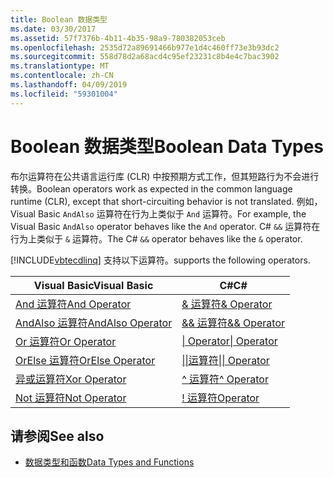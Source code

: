 ```yaml
---
title: Boolean 数据类型
ms.date: 03/30/2017
ms.assetid: 57f7376b-4b11-4b35-98a9-780382053ceb
ms.openlocfilehash: 2535d72a89691466b977e1d4c460ff73e3b93dc2
ms.sourcegitcommit: 558d78d2a68acd4c95ef23231c8b4e4c7bac3902
ms.translationtype: MT
ms.contentlocale: zh-CN
ms.lasthandoff: 04/09/2019
ms.locfileid: "59301004"
---
```

# <a name="boolean-data-types"></a><span data-ttu-id="9f1b5-102">Boolean 数据类型</span><span class="sxs-lookup"><span data-stu-id="9f1b5-102">Boolean Data Types</span></span>
<span data-ttu-id="9f1b5-103">布尔运算符在公共语言运行库 (CLR) 中按预期方式工作，但其短路行为不会进行转换。</span><span class="sxs-lookup"><span data-stu-id="9f1b5-103">Boolean operators work as expected in the common language runtime (CLR), except that short-circuiting behavior is not translated.</span></span> <span data-ttu-id="9f1b5-104">例如，Visual Basic `AndAlso` 运算符在行为上类似于 `And` 运算符。</span><span class="sxs-lookup"><span data-stu-id="9f1b5-104">For example, the Visual Basic `AndAlso` operator behaves like the `And` operator.</span></span> <span data-ttu-id="9f1b5-105">C# `&&` 运算符在行为上类似于 `&` 运算符。</span><span class="sxs-lookup"><span data-stu-id="9f1b5-105">The C# `&&` operator behaves like the `&` operator.</span></span>  
  
 [!INCLUDE[vbtecdlinq](../../../../../../includes/vbtecdlinq-md.md)] <span data-ttu-id="9f1b5-106">支持以下运算符。</span><span class="sxs-lookup"><span data-stu-id="9f1b5-106">supports the following operators.</span></span>  
  
|<span data-ttu-id="9f1b5-107">Visual Basic</span><span class="sxs-lookup"><span data-stu-id="9f1b5-107">Visual Basic</span></span>|<span data-ttu-id="9f1b5-108">C#</span><span class="sxs-lookup"><span data-stu-id="9f1b5-108">C#</span></span>|  
|------------------|---------|  
|[<span data-ttu-id="9f1b5-109">And 运算符</span><span class="sxs-lookup"><span data-stu-id="9f1b5-109">And Operator</span></span>](~/docs/visual-basic/language-reference/operators/and-operator.md)|[<span data-ttu-id="9f1b5-110">& 运算符</span><span class="sxs-lookup"><span data-stu-id="9f1b5-110">& Operator</span></span>](~/docs/csharp/language-reference/operators/boolean-logical-operators.md#logical-and-operator-)|  
|[<span data-ttu-id="9f1b5-111">AndAlso 运算符</span><span class="sxs-lookup"><span data-stu-id="9f1b5-111">AndAlso Operator</span></span>](~/docs/visual-basic/language-reference/operators/andalso-operator.md)|[<span data-ttu-id="9f1b5-112">&& 运算符</span><span class="sxs-lookup"><span data-stu-id="9f1b5-112">&& Operator</span></span>](~/docs/csharp/language-reference/operators/boolean-logical-operators.md#conditional-logical-and-operator-)|  
|[<span data-ttu-id="9f1b5-113">Or 运算符</span><span class="sxs-lookup"><span data-stu-id="9f1b5-113">Or Operator</span></span>](~/docs/visual-basic/language-reference/operators/or-operator.md)|[<span data-ttu-id="9f1b5-114">&#124; Operator</span><span class="sxs-lookup"><span data-stu-id="9f1b5-114">&#124; Operator</span></span>](~/docs/csharp/language-reference/operators/boolean-logical-operators.md#logical-or-operator-)|  
|[<span data-ttu-id="9f1b5-115">OrElse 运算符</span><span class="sxs-lookup"><span data-stu-id="9f1b5-115">OrElse Operator</span></span>](~/docs/visual-basic/language-reference/operators/orelse-operator.md)|[<span data-ttu-id="9f1b5-116">&#124;&#124;运算符</span><span class="sxs-lookup"><span data-stu-id="9f1b5-116">&#124;&#124; Operator</span></span>](~/docs/csharp/language-reference/operators/boolean-logical-operators.md#conditional-logical-or-operator-)|  
|[<span data-ttu-id="9f1b5-117">异或运算符</span><span class="sxs-lookup"><span data-stu-id="9f1b5-117">Xor Operator</span></span>](~/docs/visual-basic/language-reference/operators/xor-operator.md)|[<span data-ttu-id="9f1b5-118">^ 运算符</span><span class="sxs-lookup"><span data-stu-id="9f1b5-118">^ Operator</span></span>](~/docs/csharp/language-reference/operators/boolean-logical-operators.md#logical-exclusive-or-operator-)|  
|[<span data-ttu-id="9f1b5-119">Not 运算符</span><span class="sxs-lookup"><span data-stu-id="9f1b5-119">Not Operator</span></span>](~/docs/visual-basic/language-reference/operators/not-operator.md)|[\! <span data-ttu-id="9f1b5-120">运算符</span><span class="sxs-lookup"><span data-stu-id="9f1b5-120">Operator</span></span>](~/docs/csharp/language-reference/operators/boolean-logical-operators.md#logical-negation-operator-)|  
  
## <a name="see-also"></a><span data-ttu-id="9f1b5-121">请参阅</span><span class="sxs-lookup"><span data-stu-id="9f1b5-121">See also</span></span>

- [<span data-ttu-id="9f1b5-122">数据类型和函数</span><span class="sxs-lookup"><span data-stu-id="9f1b5-122">Data Types and Functions</span></span>](../../../../../../docs/framework/data/adonet/sql/linq/data-types-and-functions.md)
